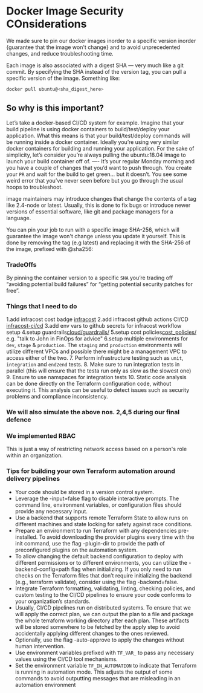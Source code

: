 # Docker Image Security COnsiderations

We made sure to pin our docker images inorder to a specific version inorder {guarantee that the image won't change} and to avoid unprecedented changes, and reduce troubleshooting time.

Each image is also associated with a digest SHA — very much like a git commit. By specifying the SHA instead of the version tag, you can pull a specific version of the image. Something like:

```sh
docker pull ubuntu@<sha_digest_here>
```

## So why is this important?

Let’s take a docker-based CI/CD system for example. Imagine that your build pipeline is using docker containers to build/test/deploy your application. What this means is that your build/test/deploy commands will be running inside a docker container. Ideally you’re using very similar docker containers for building and running your application. For the sake of simplicity, let’s consider you’re always pulling the ubuntu:18.04 image to launch your build container off of.
—-
It’s your regular Monday morning and you have a couple of changes that you’d want to push through. You create your `PR` and wait for the build to get green… but it doesn’t. You see some weird error that you’ve never seen before but you go through the usual hoops to troubleshoot.

image maintainers may introduce changes that change the contents of a tag like 2.4-node or latest. Usually, this is done to fix bugs or introduce newer versions of essential software, like git and package managers for a language.

You can pin your job to run with a specific image SHA-256, which will guarantee the image won't change unless you update it yourself. This is done by removing the tag (e.g latest) and replacing it with the SHA-256 of the image, prefixed with @sha256:

### TradeOffs

By pinning the container version to a specific `SHA` you’re trading off “avoiding potential build failures” for “getting potential security patches for free”.

### Things that I need to do

1.add infracost cost badge [infracost](https://www.infracost.io/docs/infracost_cloud/readme_badge/)
2.add infracost github actions CI/CD [infracost-ci/cd](https://github.com/infracost/actions/)
3.add env vars to github secrets for infracost workflow setup
4.setup guardrails[cloud/guardrails/](https://www.infracost.io/docs/infracost_cloud/guardrails/)
5.setup cost policies[cost_policies/](https://www.infracost.io/docs/features/cost_policies/) e.g. "talk to John in FinOps for advice"
6.setup multiple environments for `dev`, `stage` & `production`. The `staging` and `production` environments will utilize different VPCs and possible there might be a management VPC to access either of the two.
7. Perform infrastructure testing such as `unit`, `integration` and `end2end` tests.
8. Make sure to run integration tests in parallel (this will ensure that the testa run only as slow as the slowest one)
9. Ensure to use namspaces for integration tests
10. Static code analysis can be done directly on the Terraform configuration code, without executing it. This analysis can be useful to detect issues such as security problems and compliance inconsistency.

### We will also simulate the above nos. 2,4,5 during our final defence

### We implemented RBAC

This is just a way of restricting network access based on a person's role within an organization.

### Tips for building your own Terraform automation around delivery pipelines

- Your code should be stored in a version control system.
- Leverage the -input=false flag to disable interactive prompts. The command line, environment variables, or configuration files should provide any necessary input.
- Use a backend that supports remote Terraform State to allow runs on different machines and state locking for safety against race conditions.
- Prepare an environment to run Terraform with any dependencies pre-installed. To avoid downloading the provider plugins every time with the init command, use the flag -plugin-dir to provide the path of preconfigured plugins on the automation system.
- To allow changing the default backend configuration to deploy with different permissions or to different environments, you can utilize the -backend-config=path flag when initializing. If you only need to run checks on the Terraform files that don’t require initializing the backend (e.g., terraform validate), consider using the flag -backend=false.
- Integrate Terraform formatting, validating, linting, checking policies, and custom testing to the CI/CD pipelines to ensure your code conforms to your organization’s standards.
- Usually, CI/CD pipelines run on distributed systems. To ensure that we will apply the correct plan, we can output the plan to a file and package the whole terraform working directory after each plan. These artifacts will be stored somewhere to be fetched by the apply step to avoid accidentally applying different changes to the ones reviewed.
- Optionally, use the flag -auto-approve to apply the changes without human intervention.
- Use environment variables prefixed with `TF_VAR_` to pass any necessary values using the CI/CD tool mechanisms.
- Set the environment variable `TF_IN_AUTOMATION` to indicate that Terraform is running in automation mode. This adjusts the output of some commands to avoid outputting messages that are misleading in an automation environment
